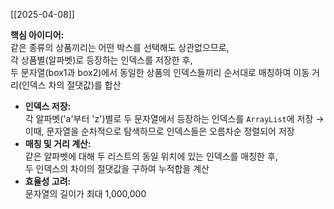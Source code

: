 [[2025-04-08]]

**핵심 아이디어:**  
같은 종류의 상품끼리는 어떤 박스를 선택해도 상관없으므로,  
각 상품별(알파벳)로 등장하는 인덱스를 저장한 후,  
두 문자열(box1과 box2)에서 동일한 상품의 인덱스들끼리 순서대로 매칭하여 이동 거리(인덱스 차의 절댓값)를 합산

- **인덱스 저장:**  
    각 알파벳('a'부터 'z')별로 두 문자열에서 등장하는 인덱스를 `ArrayList`에 저장
    → 이때, 문자열을 순차적으로 탐색하므로 인덱스들은 오름차순 정렬되어 저장
- **매칭 및 거리 계산:**  
    같은 알파벳에 대해 두 리스트의 동일 위치에 있는 인덱스를 매칭한 후,  
    두 인덱스의 차이의 절댓값을 구하여 누적합을 계산
- **효율성 고려:**  
    문자열의 길이가 최대 1,000,000


